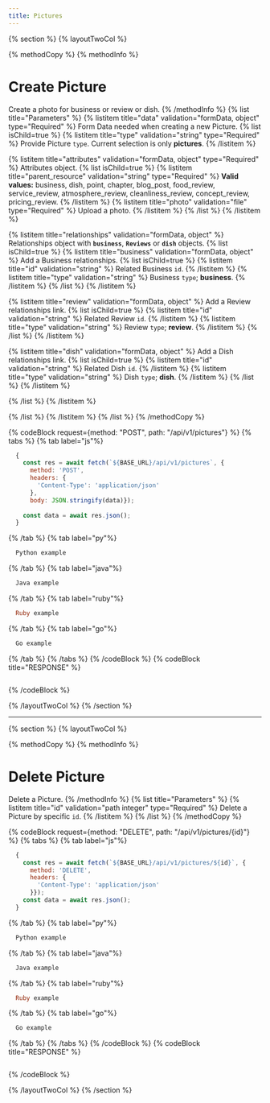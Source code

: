 ```yaml
---
title: Pictures
---
```

{% section %}
{% layoutTwoCol %}

{% methodCopy %}
{% methodInfo %}
  # Create Picture
  Create a photo for business or review or dish.
{% /methodInfo %}
{% list title="Parameters" %}
  {% listitem title="data" validation="formData, object" type="Required" %}
  Form Data needed when creating a new Picture.
  {% list isChild=true %}
  {% listitem title="type" validation="string" type="Required" %}
  Provide Picture `type`. Current selection is only **pictures**.
  {% /listitem %}

  {% listitem title="attributes" validation="formData, object" type="Required" %}
  Attributes object.
  {% list isChild=true %}
  {% listitem title="parent_resource" validation="string" type="Required" %}
  **Valid values:** business, dish, point, chapter, blog_post, food_review, service_review, atmosphere_review, cleanliness_review, concept_review, pricing_review.
  {% /listitem %}
  {% listitem title="photo" validation="file" type="Required" %}
  Upload a photo.
  {% /listitem %}
  {% /list %}
  {% /listitem %}
  
  {% listitem title="relationships" validation="formData, object" %}
  Relationships object with **`business`**, **`Reviews`** or **`dish`** objects.
  {% list isChild=true %}
  {% listitem title="business" validation="formData, object" %}
  Add a Business relationships.
  {% list isChild=true %}
  {% listitem title="id" validation="string" %}
  Related Business `id`.
  {% /listitem %}
  {% listitem title="type" validation="string" %}
  Business `type`; **business**.
  {% /listitem %}
  {% /list %}
  {% /listitem %}

  {% listitem title="review" validation="formData, object" %}
  Add a Review relationships link.
  {% list isChild=true %}
  {% listitem title="id" validation="string" %}
  Related Review `id`.
  {% /listitem %}
  {% listitem title="type" validation="string" %}
  Review `type`; **review**.
  {% /listitem %}
  {% /list %}
  {% /listitem %}

  {% listitem title="dish" validation="formData, object" %}
  Add a Dish relationships link.
  {% list isChild=true %}
  {% listitem title="id" validation="string" %}
  Related Dish `id`.
  {% /listitem %}
  {% listitem title="type" validation="string" %}
  Dish `type`; **dish**.
  {% /listitem %}
  {% /list %}
  {% /listitem %}

  {% /list %}
  {% /listitem %}
  
  {% /list %}
  {% /listitem %}
{% /list %}
{% /methodCopy %}

{% codeBlock request={method: "POST", path: "/api/v1/pictures"} %}
{% tabs %}
  {% tab label="js"%}
  ```js
    {
      const res = await fetch(`${BASE_URL}/api/v1/pictures`, {
        method: 'POST',
        headers: {
          'Content-Type': 'application/json'
        },
        body: JSON.stringify(data)});
        
      const data = await res.json();
    }
  ```
  {% /tab %}
  {% tab label="py"%}
  ```py
    Python example
  ```
  {% /tab %}
  {% tab label="java"%}
  ```java
    Java example
  ```
  {% /tab %}
  {% tab label="ruby"%}
  ```ruby
    Ruby example
  ```
  {% /tab %}
  {% tab label="go"%}
  ```go
    Go example
  ```
  {% /tab %}
{% /tabs %}
{% /codeBlock %}
{% codeBlock title="RESPONSE" %}
  ```json
  ```
{% /codeBlock %}  

{% /layoutTwoCol %}
{% /section %}

- - -

{% section %}
{% layoutTwoCol %}

{% methodCopy %}
{% methodInfo %}
  # Delete Picture
  Delete a Picture.
{% /methodInfo %}
{% list title="Parameters" %}
  {% listitem title="id" validation="path integer" type="Required" %}
  Delete a Picture by specific `id`.
  {% /listitem %}
{% /list %}
{% /methodCopy %}

{% codeBlock request={method: "DELETE", path: "/api/v1/pictures/{id}"} %}
{% tabs %}
  {% tab label="js"%}
  ```js
    {
      const res = await fetch(`${BASE_URL}/api/v1/pictures/${id}`, {
        method: 'DELETE',
        headers: {
          'Content-Type': 'application/json'
        }});
      const data = await res.json();
    }
  ```
  {% /tab %}
  {% tab label="py"%}
  ```py
    Python example
  ```
  {% /tab %}
  {% tab label="java"%}
  ```java
    Java example
  ```
  {% /tab %}
  {% tab label="ruby"%}
  ```ruby
    Ruby example
  ```
  {% /tab %}
  {% tab label="go"%}
  ```go
    Go example
  ```
  {% /tab %}
{% /tabs %}
{% /codeBlock %}
{% codeBlock title="RESPONSE" %}
  ```json
  ```
{% /codeBlock %}

{% /layoutTwoCol %}
{% /section %}
